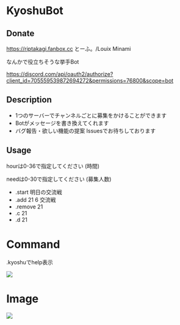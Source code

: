 # KyoshuBot

## Donate
https://riptakagi.fanbox.cc
とーふ。/Louix 
Minami

なんかで役立ちそうな挙手Bot

https://discord.com/api/oauth2/authorize?client_id=705559539872694272&permissions=76800&scope=bot

## Description
* 1つのサーバーでチャンネルごとに募集をかけることができます
* Botがメッセージを書き換えてくれます
* バグ報告・欲しい機能の提案 Issuesでお待ちしております

## Usage
hourは0-36で指定してください (時間)

needは0-30で指定してください (募集人数)

* .start 明日の交流戦
* .add 21 6 交流戦
* .remove 21
* .c 21
* .d 21

# Command

.kyoshuでhelp表示

![](https://i.imgur.com/jdNyEw0.png)

# Image
![](https://i.imgur.com/oucpYuz.png)
